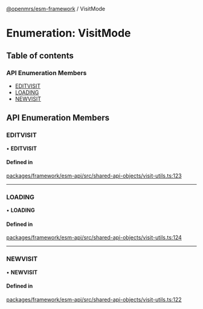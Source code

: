 [@openmrs/esm-framework](../API.md) / VisitMode

# Enumeration: VisitMode

## Table of contents

### API Enumeration Members

- [EDITVISIT](VisitMode.md#editvisit)
- [LOADING](VisitMode.md#loading)
- [NEWVISIT](VisitMode.md#newvisit)

## API Enumeration Members

### EDITVISIT

• **EDITVISIT**

#### Defined in

[packages/framework/esm-api/src/shared-api-objects/visit-utils.ts:123](https://github.com/openmrs/openmrs-esm-core/blob/main/packages/framework/esm-api/src/shared-api-objects/visit-utils.ts#L123)

___

### LOADING

• **LOADING**

#### Defined in

[packages/framework/esm-api/src/shared-api-objects/visit-utils.ts:124](https://github.com/openmrs/openmrs-esm-core/blob/main/packages/framework/esm-api/src/shared-api-objects/visit-utils.ts#L124)

___

### NEWVISIT

• **NEWVISIT**

#### Defined in

[packages/framework/esm-api/src/shared-api-objects/visit-utils.ts:122](https://github.com/openmrs/openmrs-esm-core/blob/main/packages/framework/esm-api/src/shared-api-objects/visit-utils.ts#L122)
